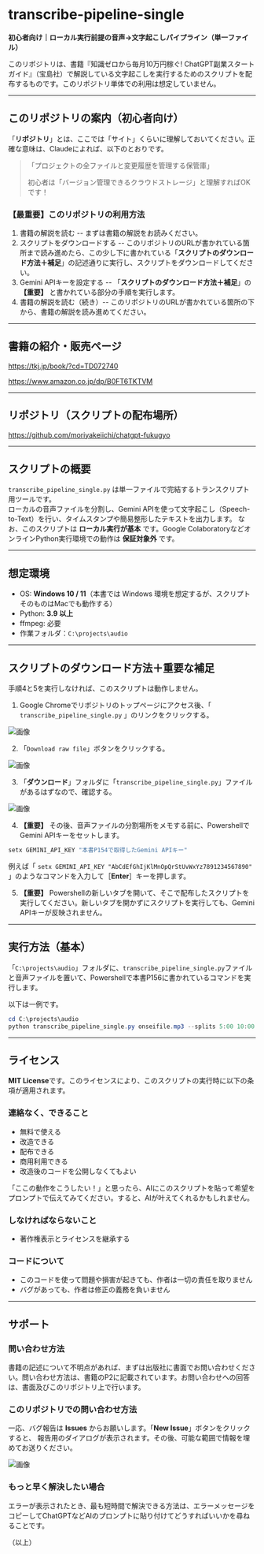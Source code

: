 # transcribe-pipeline-single

**初心者向け｜ローカル実行前提の音声→文字起こしパイプライン（単一ファイル）**

このリポジトリは、書籍『知識ゼロから毎月10万円稼ぐ! ChatGPT副業スタートガイド』（宝島社）で解説している文字起こしを実行するためのスクリプトを配布するものです。このリポジトリ単体での利用は想定していません。



---

## このリポジトリの案内（初心者向け）
「**リポジトリ**」とは、ここでは「サイト」くらいに理解しておいてください。正確な意味は、Claudeによれば、以下のとおりです。

> 「プロジェクトの全ファイルと変更履歴を管理する保管庫」
> 
> 初心者は「バージョン管理できるクラウドストレージ」と理解すればOKです！

### 【最重要】このリポジトリの利用方法

1. 書籍の解説を読む -- まずは書籍の解説をお読みください。
2. スクリプトをダウンロードする -- このリポジトリのURLが書かれている箇所まで読み進めたら、この少し下に書かれている「**スクリプトのダウンロード方法＋補足**」の記述通りに実行し、スクリプトをダウンロードしてください。
3. Gemini APIキーを設定する -- 「**スクリプトのダウンロード方法＋補足**」の **【重要】** と書かれている部分の手順を実行します。
4. 書籍の解説を読む（続き）-- このリポジトリのURLが書かれている箇所の下から、書籍の解説を読み進めてください。

---

## 書籍の紹介・販売ページ
https://tkj.jp/book/?cd=TD072740

https://www.amazon.co.jp/dp/B0FT6TKTVM

---

## リポジトリ（スクリプトの配布場所）
https://github.com/moriyakeiichi/chatgpt-fukugyo

---

## スクリプトの概要
`transcribe_pipeline_single.py` は単一ファイルで完結するトランスクリプト用ツールです。  
ローカルの音声ファイルを分割し、Gemini APIを使って文字起こし（Speech-to-Text）を行い、タイムスタンプや簡易整形したテキストを出力します。
なお、このスクリプトは **ローカル実行が基本** です。Google ColaboratoryなどオンラインPython実行環境での動作は **保証対象外** です。

---

## 想定環境
- OS: **Windows 10 / 11**（本書では Windows 環境を想定するが、スクリプトそのものはMacでも動作する）  
- Python: **3.9 以上**  
- ffmpeg: 必要
- 作業フォルダ：`C:\projects\audio`

---

## スクリプトのダウンロード方法＋重要な補足
手順4と5を実行しなければ、このスクリプトは動作しません。

1. Google Chromeでリポジトリのトップページにアクセス後、「 `transcribe_pipeline_single.py` 」のリンクをクリックする。

![画像](images/01_chatgpt-fukugyo.png)

2. 「`Download raw file`」ボタンをクリックする。

![画像](images/02_chatgpt-fukugyo.png)

3. 「**ダウンロード**」フォルダに「`transcribe_pipeline_single.py`」ファイルがあるはずなので、確認する。

![画像](images/03_chatgpt-fukugyo.png)

4. **【重要】** その後、音声ファイルの分割場所をメモする前に、PowershellでGemini APIキーをセットします。

```powershell
setx GEMINI_API_KEY "本書P154で取得したGemini APIキー"
```

例えば「 `setx GEMINI_API_KEY "AbCdEfGhIjKlMnOpQrStUvWxYz7891234567890"` 」のようなコマンドを入力して［**Enter**］キーを押します。

5. **【重要】** Powershellの新しいタブを開いて、そこで配布したスクリプトを実行してください。新しいタブを開かずにスクリプトを実行しても、Gemini APIキーが反映されません。

---

## 実行方法（基本）
「`C:\projects\audio`」フォルダに、`transcribe_pipeline_single.py`ファイルと音声ファイルを置いて、Powershellで本書P156に書かれているコマンドを実行します。

以下は一例です。

```powershell
cd C:\projects\audio
python transcribe_pipeline_single.py onseifile.mp3 --splits 5:00 10:00
```

---

## ライセンス
**MIT License**です。このライセンスにより、このスクリプトの実行時に以下の条項が適用されます。

### 連絡なく、できること
* 無料で使える
* 改造できる
* 配布できる
* 商用利用できる
* 改造後のコードを公開しなくてもよい

「ここの動作をこうしたい！」と思ったら、AIにこのスクリプトを貼って希望をプロンプトで伝えてみてください。すると、AIが叶えてくれるかもしれません。

### しなければならないこと
* 著作権表示とライセンスを継承する

### コードについて
* このコードを使って問題や損害が起きても、作者は一切の責任を取りません
* バグがあっても、作者は修正の義務を負いません

---

## サポート

### 問い合わせ方法
書籍の記述について不明点があれば、まずは出版社に書面でお問い合わせください。問い合わせ方法は、書籍のP2に記載されています。お問い合わせへの回答は、書面及びこのリポジトリ上で行います。

### このリポジトリでの問い合わせ方法
一応、バグ報告は **Issues** からお願いします。「**New Issue**」ボタンをクリックすると、
報告用のダイアログが表示されます。その後、可能な範囲で情報を埋めてお送りください。

![画像](images/11_chatgpt-fukugyo.png)

### もっと早く解決したい場合
エラーが表示されたとき、最も短時間で解決できる方法は、エラーメッセージをコピーしてChatGPTなどAIのプロンプトに貼り付けてどうすればいいかを尋ねることです。



（以上）
